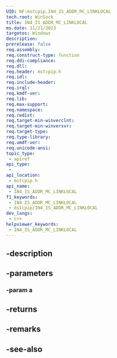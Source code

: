 ```yaml
---
UID: NF:mstcpip.IN4_IS_ADDR_MC_LINKLOCAL
tech.root: WinSock
title: IN4_IS_ADDR_MC_LINKLOCAL
ms.date: 11/21/2023
targetos: Windows
description: 
prerelease: false
req.assembly: 
req.construct-type: function
req.ddi-compliance: 
req.dll: 
req.header: mstcpip.h
req.idl: 
req.include-header: 
req.irql: 
req.kmdf-ver: 
req.lib: 
req.max-support: 
req.namespace: 
req.redist: 
req.target-min-winverclnt: 
req.target-min-winversvr: 
req.target-type: 
req.type-library: 
req.umdf-ver: 
req.unicode-ansi: 
topic_type:
 - apiref
api_type:
 - 
api_location:
 - mstcpip.h
api_name:
 - IN4_IS_ADDR_MC_LINKLOCAL
f1_keywords:
 - IN4_IS_ADDR_MC_LINKLOCAL
 - mstcpip/IN4_IS_ADDR_MC_LINKLOCAL
dev_langs:
 - c++
helpviewer_keywords:
 - IN4_IS_ADDR_MC_LINKLOCAL
---
```


## -description

## -parameters

### -param a

## -returns

## -remarks

## -see-also

